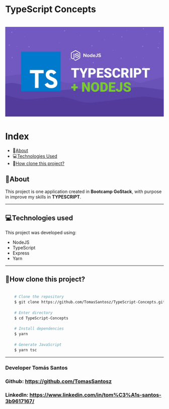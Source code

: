 # TypeScript Concepts

<h1 align="center">
    <img src="./assets/typescript.jpg">
</h1>

# Index
- 📑[About](#-About)
- 💻[Technologies Used](#-technologies-used)
- 💾[How clone this project?](#-how-clone-this-project?)

## 📑About
This project is one application created in **Bootcamp GoStack**, with purpose in improve my skills in **TYPESCRIPT**.  

---

## 💻Technologies used

This project was developed using:

- NodeJS
- TypeScript
- Express
- Yarn

---

## 💾How clone this project?

```bash 

    # Clone the repository
    $ git clone https://github.com/TomasSantosz/TypeScript-Concepts.git

    # Enter directory
    $ cd TypeScript-Concepts

    # Install dependencies
    $ yarn

    # Generate JavaScript
    $ yarn tsc  

```

---
### Developer Tomás Santos
###  Github: https://github.com/TomasSantosz
### LinkedIn: https://www.linkedin.com/in/tom%C3%A1s-santos-3b9617167/